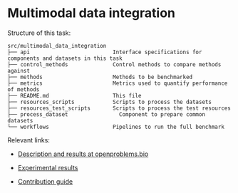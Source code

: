 # Multimodal data integration

Structure of this task:

    src/multimodal_data_integration
    ├── api                          Interface specifications for components and datasets in this task
    ├── control_methods              Control methods to compare methods against
    ├── methods                      Methods to be benchmarked
    ├── metrics                      Metrics used to quantify performance of methods
    ├── README.md                    This file
    ├── resources_scripts            Scripts to process the datasets
    ├── resources_test_scripts       Scripts to process the test resources
    ├── process_dataset                Component to prepare common datasets
    └── workflows                    Pipelines to run the full benchmark

Relevant links:

* [Description and results at openproblems.bio](https://openproblems.bio/benchmarks/multimodal_data_integration/)

* [Experimental results](https://openproblems-experimental.netlify.app/results/multimodal_data_integration/)

<!-- update this to openproblems.bio/guide when possible -->
* [Contribution guide](https://github.com/openproblems-bio/openproblems-v2/blob/main/CONTRIBUTING.md)
